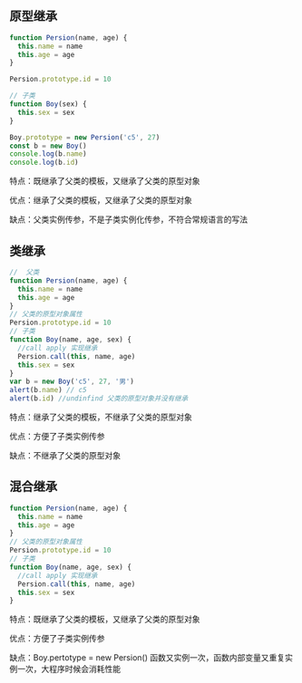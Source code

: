 ## 原型继承

```javascript
function Persion(name, age) {
  this.name = name
  this.age = age
}

Persion.prototype.id = 10

// 子类
function Boy(sex) {
  this.sex = sex
}

Boy.prototype = new Persion('c5', 27)
const b = new Boy()
console.log(b.name)
console.log(b.id)
```

特点：既继承了父类的模板，又继承了父类的原型对象

优点：继承了父类的模板，又继承了父类的原型对象

缺点：父类实例传参，不是子类实例化传参，不符合常规语言的写法

## 类继承

```javascript
//  父类
function Persion(name, age) {
  this.name = name
  this.age = age
}
// 父类的原型对象属性
Persion.prototype.id = 10
// 子类
function Boy(name, age, sex) {
  //call apply 实现继承
  Persion.call(this, name, age)
  this.sex = sex
}
var b = new Boy('c5', 27, '男')
alert(b.name) // c5
alert(b.id) //undinfind 父类的原型对象并没有继承
```

特点：继承了父类的模板，不继承了父类的原型对象

优点：方便了子类实例传参

缺点：不继承了父类的原型对象

## 混合继承

```javascript
function Persion(name, age) {
  this.name = name
  this.age = age
}
// 父类的原型对象属性
Persion.prototype.id = 10
// 子类
function Boy(name, age, sex) {
  //call apply 实现继承
  Persion.call(this, name, age)
  this.sex = sex
}
```

特点：既继承了父类的模板，又继承了父类的原型对象

优点：方便了子类实例传参

缺点：Boy.pertotype = new Persion() 函数又实例一次，函数内部变量又重复实例一次，大程序时候会消耗性能
